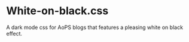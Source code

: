 # White-on-black.css
A dark mode css for AoPS blogs that features a pleasing white on black effect. 
